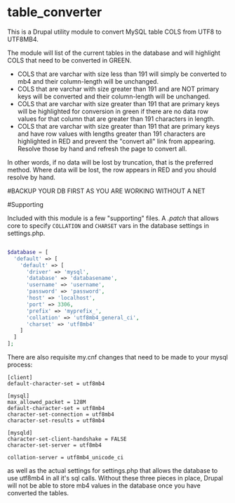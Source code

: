 # table_converter

This is a Drupal utility module to convert MySQL table COLS from UTF8 to UTF8MB4.

The module will list of the current tables in the database and will highlight COLS that need to be converted in GREEN. 

* COLS that are varchar with size less than 191 will simply be converted to mb4 and their column-length will be unchanged.
* COLS that are varchar with size greater than 191 and are NOT primary keys will be converted and their column-length will be unchanged.
* COLS that are varchar with size greater than 191 that are primary keys will be highlighted for conversion in green if there are no data row values for that column that are greater than 191 characters in length. 
* COLS that are varchar with size greater than 191 that are primary keys and have row values with lengths greater than 191 characters are highlighted in RED and prevent the "convert all" link from appearing. Resolve those by hand and refresh the page to convert all.

In other words, if no data will be lost by truncation, that is the preferred method. Where data will be lost, the row appears in RED and you should resolve by hand.

#BACKUP YOUR DB FIRST AS YOU ARE WORKING WITHOUT A NET

#Supporting

Included with this module is a few "supporting" files. A _.patch_ that allows core to specify `COLLATION` and `CHARSET` vars in the database settings in settings.php.

```PHP

$database = [
  'default' => [
    'default' => [
      'driver' => 'mysql',
      'database' => 'databasename',
      'username' => 'username',
      'password' => 'password',
      'host' => 'localhost',
      'port' => 3306,
      'prefix' => 'myprefix_',
      'collation' => 'utf8mb4_general_ci',
      'charset' => 'utf8mb4'
    ]
  ]
];


```


There are also requisite my.cnf changes that need to be made to your mysql process:

```
[client]
default-character-set = utf8mb4

[mysql]
max_allowed_packet = 128M
default-character-set = utf8mb4
character-set-connection = utf8mb4
character-set-results = utf8mb4

[mysqld]
character-set-client-handshake = FALSE
character-set-server = utf8mb4

collation-server = utf8mb4_unicode_ci

```

as well as the actual settings for settings.php that allows the database to use utf8mb4 in all it's sql calls. Without these three pieces in place, Drupal will not be able to store mb4 values in the database once you have converted the tables.
